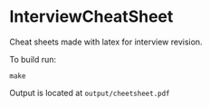 InterviewCheatSheet
===================

Cheat sheets made with latex for interview revision.

To build run:

```
make 
```

Output is located at `output/cheetsheet.pdf`
